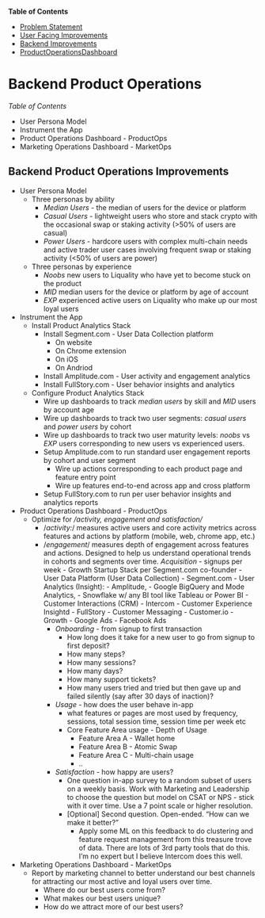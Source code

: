 **Table of Contents**
* [Problem Statement](https://github.com/alokm/defi-wallet#problem-statement)
* [User Facing Improvements](https://github.com/alokm/defi-wallet/blob/main/user-facing.md#user-facing-product-improvements)
* [Backend Improvements](https://github.com/alokm/defi-wallet/blob/main/Backend.md#backend-product-operations)
* [ProductOperationsDashboard](https://github.com/alokm/defi-wallet/blob/main/ProductOpsDash.md#productopsdash)

# Backend Product Operations 
*Table of Contents*
- User Persona Model
- Instrument the App
- Product Operations Dashboard - ProductOps 
- Marketing Operations Dashboard - MarketOps 
			

## Backend Product Operations Improvements
- User Persona Model
	- Three personas by ability
		- *Median Users* - the median of users for the device or platform
		- *Casual Users* - lightweight users who store and stack crypto with the occasional swap or staking activity (>50% of users are casual)
		- *Power Users* - hardcore users with complex multi-chain needs and active trader user cases involving frequent swap or staking activity (<50% of users are power)
	- Three personas by experience
		- *Noobs* new users to Liquality who have yet to become stuck on the product
		- *MID* median users for the device or platform by age of account
		- *EXP* experienced active users on Liquality who make up our most loyal users
- Instrument the App
	- Install Product Analytics Stack
		- Install Segment.com - User Data Collection platform
			- On website
			- On Chrome extension
			- On iOS 
			- On Andriod
		- Install Amplitude.com - User activity and engagement analytics
		- Install FullStory.com - User behavior insights and analytics
	- Configure Product Analytics Stack
		- Wire up dashboards to track *median users* by skill and *MID* users by account age
		- Wire up dashboards to track two user segments: *casual users* and *power users* by cohort
		- Wire up dashboards to track two user maturity levels: *noobs* vs *EXP* users corresponding to new users vs experienced users.
		- Setup Amplitude.com to run standard user engagement reports by cohort and user segment
			- Wire up actions corresponding to each product page and feature entry point
			- Wire up features end-to-end across app and cross platform
		- Setup FullStory.com to run per user behavior insights and analytics reports 
- Product Operations Dashboard - ProductOps 
	- Optimize for */activity, engagement and satisfaction/*
		- /*activity:*/ measures active users and core activity metrics across features and actions by platform (mobile, web, chrome app, etc.)
		- /*engagement*/  measures depth of engagement across features and actions. Designed to help us understand operational trends in cohorts and segments over time. 
			*Acquisition* - signups per week
				- Growth Startup Stack per Segment.com co-founder
					- User Data Platform (User Data Collection) 
						- Segment.com
					- User Analytics (Insight): 
						- Amplitude, 
						- Google BigQuery and Mode Analytics, 
						- Snowflake w/ any BI tool like Tableau or Power BI
					- Customer Interactions (CRM)
						- Intercom 
					- Customer Experience Insightd
						- FullStory
					- Customer Messaging
						- Customer.io
					- Growth
						- Google Ads
						- Facebook Ads
			- *Onboarding* - from signup to first transaction
				- How long does it take for a new user to go from signup to first deposit? 
				- How many steps?
				- How many sessions?
				- How many days?
				- How many support tickets?
				- How many users tried and tried but then gave up and failed silently (say after 30 days of inaction)?
			- *Usage* - how does the user behave in-app
				- what features or pages are most used by frequency, sessions, total session time, session time per week etc
				- Core Feature Area usage - Depth of Usage
					- Feature Area A - Wallet home
					- Feature Area B - Atomic Swap
					- Feature Area C - Multi-chain usage
					- ..
			- *Satisfaction* - how happy are users?
				- One question in-app survey to a random subset of users on a weekly basis. Work with Marketing and Leadership to choose the question but model on CSAT or NPS - stick with it over time. Use a 7 point scale or higher resolution.
				- [Optional] Second question. Open-ended. “How can we make it better?” 
					- Apply some ML on this feedback to do clustering and feature request management from this treasure trove of data. There are lots of 3rd party tools that do this. I’m no expert but I believe Intercom does this well.
- Marketing Operations Dashboard - MarketOps 
	- Report by marketing channel to better understand our best channels for attracting our most active and loyal users over time.
		- Where do our best users come from?
		- What makes our best users unique?
		- How do we attract more of our best users?
